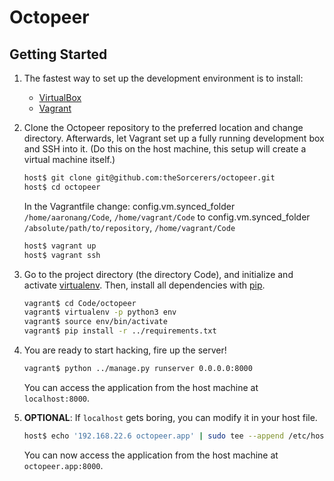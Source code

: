 # Octopeer

## Getting Started

1. The fastest way to set up the development environment is to install:

    * [VirtualBox](https://www.virtualbox.org/)
    * [Vagrant](https://www.vagrantup.com/)

1. Clone the Octopeer repository to the preferred location and change directory.
Afterwards, let Vagrant set up a fully running development box and SSH into it.
(Do this on the host machine, this setup will create a virtual machine itself.)

   ```bash
   host$ git clone git@github.com:theSorcerers/octopeer.git
   host$ cd octopeer
    ```
    In the Vagrantfile change: 
    config.vm.synced_folder `/home/aaronang/Code`, `/home/vagrant/Code`
    to
    config.vm.synced_folder `/absolute/path/to/repository`, `/home/vagrant/Code`
    ```bash
   host$ vagrant up
   host$ vagrant ssh
   ```
1. Go to the project directory (the directory Code), and initialize and activate [virtualenv](https://virtualenv.pypa.io/en/latest/).
Then, install all dependencies with [pip](https://pip.pypa.io/en/stable/).

   ```bash
   vagrant$ cd Code/octopeer
   vagrant$ virtualenv -p python3 env
   vagrant$ source env/bin/activate
   vagrant$ pip install -r ../requirements.txt
   ```

1. You are ready to start hacking, fire up the server!

   ```bash
   vagrant$ python ../manage.py runserver 0.0.0.0:8000
   ```

   You can access the application from the host machine at `localhost:8000`.

1. **OPTIONAL**: If `localhost` gets boring, you can modify it in your host file.

   ```bash
   host$ echo '192.168.22.6 octopeer.app' | sudo tee --append /etc/hosts
   ```
   You can now access the application from the host machine at `octopeer.app:8000`.
